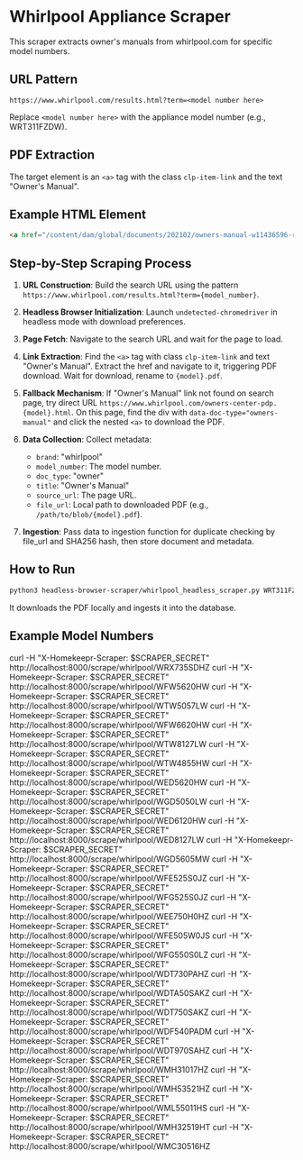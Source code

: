 # Whirlpool Appliance Scraper

This scraper extracts owner's manuals from whirlpool.com for specific model numbers.

## URL Pattern
`https://www.whirlpool.com/results.html?term=<model number here>`

Replace `<model number here>` with the appliance model number (e.g., WRT311FZDW).

## PDF Extraction
The target element is an `<a>` tag with the class `clp-item-link` and the text "Owner's Manual".

## Example HTML Element
```html
<a href="/content/dam/global/documents/202102/owners-manual-w11436596-reva.pdf" class="clp-item-link" target="_blank">Owner's Manual</a>
```

## Step-by-Step Scraping Process

1.  **URL Construction**: Build the search URL using the pattern `https://www.whirlpool.com/results.html?term={model_number}`.

2.  **Headless Browser Initialization**: Launch `undetected-chromedriver` in headless mode with download preferences.

3.  **Page Fetch**: Navigate to the search URL and wait for the page to load.

4.  **Link Extraction**: Find the `<a>` tag with class `clp-item-link` and text "Owner's Manual". Extract the href and navigate to it, triggering PDF download. Wait for download, rename to `{model}.pdf`.

5.  **Fallback Mechanism**: If "Owner's Manual" link not found on search page, try direct URL `https://www.whirlpool.com/owners-center-pdp.{model}.html`. On this page, find the div with `data-doc-type="owners-manual"` and click the nested `<a>` to download the PDF.

6.  **Data Collection**: Collect metadata:
    * `brand`: "whirlpool"
    * `model_number`: The model number.
    * `doc_type`: "owner"
    * `title`: "Owner's Manual"
    * `source_url`: The page URL.
    * `file_url`: Local path to downloaded PDF (e.g., `/path/to/blob/{model}.pdf`).

7.  **Ingestion**: Pass data to ingestion function for duplicate checking by file_url and SHA256 hash, then store document and metadata.

## How to Run

```bash
python3 headless-browser-scraper/whirlpool_headless_scraper.py WRT311FZDW
```

It downloads the PDF locally and ingests it into the database.

## Example Model Numbers
curl -H "X-Homekeepr-Scraper: $SCRAPER_SECRET" http://localhost:8000/scrape/whirlpool/WRX735SDHZ 
curl -H "X-Homekeepr-Scraper: $SCRAPER_SECRET" http://localhost:8000/scrape/whirlpool/WFW5620HW
curl -H "X-Homekeepr-Scraper: $SCRAPER_SECRET" http://localhost:8000/scrape/whirlpool/WTW5057LW
curl -H "X-Homekeepr-Scraper: $SCRAPER_SECRET" http://localhost:8000/scrape/whirlpool/WFW6620HW
curl -H "X-Homekeepr-Scraper: $SCRAPER_SECRET" http://localhost:8000/scrape/whirlpool/WTW8127LW
curl -H "X-Homekeepr-Scraper: $SCRAPER_SECRET" http://localhost:8000/scrape/whirlpool/WTW4855HW
curl -H "X-Homekeepr-Scraper: $SCRAPER_SECRET" http://localhost:8000/scrape/whirlpool/WED5620HW
curl -H "X-Homekeepr-Scraper: $SCRAPER_SECRET" http://localhost:8000/scrape/whirlpool/WGD5050LW
curl -H "X-Homekeepr-Scraper: $SCRAPER_SECRET" http://localhost:8000/scrape/whirlpool/WED6120HW
curl -H "X-Homekeepr-Scraper: $SCRAPER_SECRET" http://localhost:8000/scrape/whirlpool/WED8127LW
curl -H "X-Homekeepr-Scraper: $SCRAPER_SECRET" http://localhost:8000/scrape/whirlpool/WGD5605MW
curl -H "X-Homekeepr-Scraper: $SCRAPER_SECRET" http://localhost:8000/scrape/whirlpool/WFE525S0JZ 
curl -H "X-Homekeepr-Scraper: $SCRAPER_SECRET" http://localhost:8000/scrape/whirlpool/WFG525S0JZ 
curl -H "X-Homekeepr-Scraper: $SCRAPER_SECRET" http://localhost:8000/scrape/whirlpool/WEE750H0HZ 
curl -H "X-Homekeepr-Scraper: $SCRAPER_SECRET" http://localhost:8000/scrape/whirlpool/WFE505W0JS 
curl -H "X-Homekeepr-Scraper: $SCRAPER_SECRET" http://localhost:8000/scrape/whirlpool/WFG550S0LZ 
curl -H "X-Homekeepr-Scraper: $SCRAPER_SECRET" http://localhost:8000/scrape/whirlpool/WDT730PAHZ 
curl -H "X-Homekeepr-Scraper: $SCRAPER_SECRET" http://localhost:8000/scrape/whirlpool/WDTA50SAKZ 
curl -H "X-Homekeepr-Scraper: $SCRAPER_SECRET" http://localhost:8000/scrape/whirlpool/WDT750SAKZ 
curl -H "X-Homekeepr-Scraper: $SCRAPER_SECRET" http://localhost:8000/scrape/whirlpool/WDF540PADM 
curl -H "X-Homekeepr-Scraper: $SCRAPER_SECRET" http://localhost:8000/scrape/whirlpool/WDT970SAHZ 
curl -H "X-Homekeepr-Scraper: $SCRAPER_SECRET" http://localhost:8000/scrape/whirlpool/WMH31017HZ 
curl -H "X-Homekeepr-Scraper: $SCRAPER_SECRET" http://localhost:8000/scrape/whirlpool/WMH53521HZ 
curl -H "X-Homekeepr-Scraper: $SCRAPER_SECRET" http://localhost:8000/scrape/whirlpool/WML55011HS 
curl -H "X-Homekeepr-Scraper: $SCRAPER_SECRET" http://localhost:8000/scrape/whirlpool/WMH32519HT 
curl -H "X-Homekeepr-Scraper: $SCRAPER_SECRET" http://localhost:8000/scrape/whirlpool/WMC30516HZ
